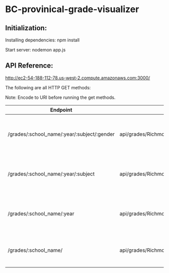 
# BC-provinical-grade-visualizer


## Initialization:

Installing dependencies: npm install

Start server: nodemon app.js


## API Reference:

http://ec2-54-188-112-78.us-west-2.compute.amazonaws.com:3000/

The following are all HTTP GET methods:

Note: Encode to URI before running the get methods.

| Endpoint        |Example| Description  |
| ------------- |-------------| -----|
| /grades/:school_name/:year/:subject/:gender      | api/grades/Richmond%20Secondary/2017%2F2018/English%2012/MALE | Returns the grade info for one subject and one populuation.  |
|/grades/:school_name/:year/:subject   | api/grades/Richmond%20Secondary/2017%2F2018/Communications%2012/      |   Returns the grade info for one subject and all population. |
| /grades/:school_name/:year | api/grades/Richmond%20Secondary/2017%2F2018/      |   Returns the grade info for all subjects and all population.|
| /grades/:school_name/ | api/grades/Richmond%20Secondary/      |   Returns the grade info for all year for one school.|
 

